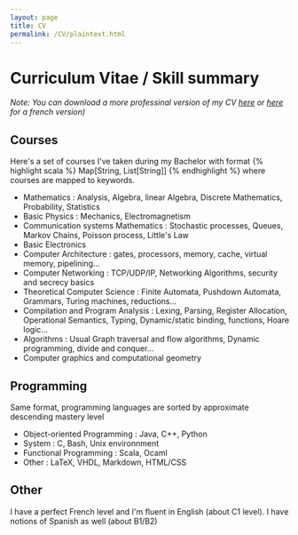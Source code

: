 ```yaml
---
layout: page
title: CV
permalink: /CV/plaintext.html
---
```



# Curriculum Vitae / Skill summary

*Note: You can download a more professinal version of my CV [here](CV_eng.pdf) or [here](CV_fr.pdf) for a french version)*

## Courses

Here's a set of courses I've taken during my Bachelor with format 
{% highlight scala %}
Map[String, List[String]]
{% endhighlight %}
where courses are mapped to keywords.

* Mathematics : Analysis, Algebra, linear Algebra, Discrete Mathematics, Probability, Statistics
* Basic Physics : Mechanics, Electromagnetism
* Communication systems Mathematics : Stochastic processes, Queues, Markov Chains, Poisson process, Little's Law
* Basic Electronics
* Computer Architecture : gates, processors, memory, cache, virtual memory, pipelining...
* Computer Networking : TCP/UDP/IP, Networking Algorithms, security and secrecy basics
* Theoretical Computer Science : Finite Automata, Pushdown Automata, Grammars, Turing machines, reductions...
* Compilation and Program Analysis : Lexing, Parsing, Register Allocation, Operational Semantics, Typing, Dynamic/static binding, functions, Hoare logic...
* Algorithms : Usual Graph traversal and flow algorithms, Dynamic programming, divide and conquer...
* Computer graphics and computational geometry

## Programming

Same format, programming languages are sorted by approximate descending mastery level

* Object-oriented Programming : Java, C++, Python
* System : C, Bash, Unix environnment
* Functional Programming : Scala, Ocaml
* Other : LaTeX, VHDL, Markdown, HTML/CSS

## Other

I have a perfect French level and I'm fluent in English (about C1 level). I have notions of Spanish as well (about B1/B2)

